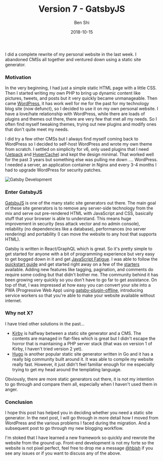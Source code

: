 ﻿---
title: Version 7 - GatsbyJS
author: Ben Shi
type: post
date: 2018-10-15
slug: version-7-gatsbyjs
categories:
  - notes
tags:
  - gatsbyjs
  - cms
  - wordpress
  - blog
---

I did a complete rewrite of my personal website in the last week. I abandoned CMSs all together and ventured down using a static site generator.

### Motivation
In the very beginning, I had just a simple static HTML page with a little CSS. Then I started writing my own PHP to bring up dynamic content like pictures, tweets, and posts but it very quickly became unmanageable. Then came [WordPress](https://wordpress.org/), it has work well for me for the past for my technology blog site (now defunct), so I decided to use it on my own personal website. I have a love/hate relationship with WordPress, while there are loads of plugins and themes out there, there are very few that met all my needs.  So I often find myself tweaking themes, trying out new plugins and modify ones that don't quite meet my needs.

I did try a few other CMSs but I always find myself coming back to WordPress so I decided to self-host WordPress and wrote my own theme from scratch. I settled on simplicity for v6, only used plugins that I need ([Jetpack](https://wordpress.org/plugins/jetpack/) and [HyperCache](https://wordpress.org/plugins/hyper-cache/)) and kept the design minimal. That worked well for the past 3 years but something else was pulling me down .... WordPress. I needed a server, an application container in Nginx and every 3-4 months I had to upgrade WordPress for security patches.

![Gatsby Development](/media/gatsby-development.png)

### Enter GatsbyJS
[GatsbyJS](https://www.gatsbyjs.org/) is one of the many static site generators out there. The main goal of these site generators is to remove any server-side technology from the mix and serve out pre-rendered HTML with JavaScript and CSS, basically stuff that your browser is able to understand. This means huge improvement in security (less attack vector and no admin console), reliability (no dependencies like a database), performances (no server rendering) and portability (I can move the website to any host that supports HTML).

Gatsby is written in React/GraphQL which is great. So it's pretty simple to get started for anyone with a bit of programming experience but very easy to get bogged down in it and get [JavaScript Fatigue](https://medium.com/@ericclemmons/javascript-fatigue-48d4011b6fc4). I was able to follow the [quickstart guide](https://www.gatsbyjs.org/docs/) and get started right away on a few of the [starters](https://www.gatsbyjs.org/starters/) available. Adding new features like tagging, pagination, and comments do require some coding but that didn't bother me. The community behind it has been growing very quickly so you don't have to go far to get assistance. On top of that, I was impressed at how easy you can convert your site into a PWA (Progressive Web App) using [gatsby-plugin-offline](https://www.gatsbyjs.org/packages/gatsby-plugin-offline/?no-cache=1), introducing service workers so that you're able to make your website available without internet.

### Why not X?
I have tried other solutions in the past...

* [Kirby](https://getkirby.com/) is halfway between a static site generator and a CMS. The contents are managed in flat-files which is great but I didn't escape the horror that is maintaining a PHP server stack (that was on version 1 of Kirby, I haven't tried version 2 yet).
* [Hugo](https://gohugo.io/) is another popular static site generator written in Go and it has a really big community built around it. It was able to compile my website really fast. However, it just didn't feel familiar enough for me especially trying to get my head around the templating language.

Obviously, there are more static generators out there, it is not my intention to go through and compare them all, especially when I haven't used them in anger.

### Conclusion
I hope this post has helped you in deciding whether you need a static site generator. In the next post, I will go through in more detail how I moved from WordPress and the various problems I faced during the migration. And a subsequent post to go through my new blogging workflow.

I'm stoked that I have learned a new framework so quickly and rewrote the website from the ground up. Front-end development is not my forte so the website is not pixel perfect, feel free to drop me a message [@hbish](https://twitter.com/hbish) if you see any issues or if you want to discuss any of the above.

